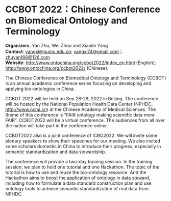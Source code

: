 # CCBOT 2022：Chinese Conference on Biomedical Ontology and Terminology

**Organizers**: Yan Zhu, Wei Zhou and Xiaolin Yang   
**Contact**: yangxl@pumc.edu.cn; yangxl74@gmail.com；zhuyan166@126.com    
**Website**: http://www.ontochina.org/ccbot2022/index_en.html (English); http://www.ontochina.org/ccbot2022/ (Chinese).    

The Chinese Conference on Biomedical Ontology and Terminology (CCBOT) is an annual academic conference series focusing on developing and applying bio-ontologies in China. 

CCBOT 2022 will be held on Sep 28-29, 2022 in Beijing. The conference will be hosted by the National Population Health Data Center (NPHDC, http://www.ncmi.cn) at the Chinese Academy of Medical Sciences. The theme of this conference is “FAIR ontology making scientific data more FAIR”. CCBOT2022 will be a virtual conference. The audiences from all over the nation will take part in the conference online. 

CCBOT2022 also is a joint conference of ICBO2022. We will invite some plenary speakers to show their speeches for our meeting. We also invited some scholars domestic in China to introduce their progress, especially in semantic standardization and data stewardship.  

The conference will provide a two-day training session. In the training session, we plan to hold one tutorial and one Hackathon. The topic of the tutorial is how to use and reuse the bio-ontology resource. And the Hackathon aims to boost the application of ontology in data steward, including how to formulate a data standard construction plan and use ontology tools to achieve semantic standardization of real data from NPHDC.
